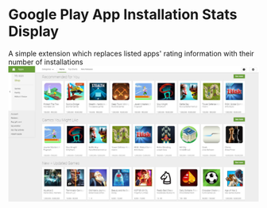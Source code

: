 # Google Play App Installation Stats Display

A simple extension which replaces listed apps' rating information with their number of installations
![alt text](reference.JPG "Reference Image")

